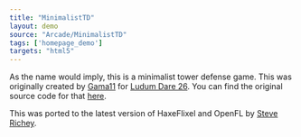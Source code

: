 ```yaml
---
title: "MinimalistTD"
layout: demo
source: "Arcade/MinimalistTD"
tags: ['homepage_demo']
targets: "html5"
---
```


As the name would imply, this is a minimalist tower defense game. This was originally created by [Gama11](https://github.com/Gama11) for [Ludum Dare 26](http://www.ludumdare.com/compo/ludum-dare-26/?action=preview&uid=16160).  You can find the original source code for that [here](https://github.com/Gama11/LudumDare26).

This was ported to the latest version of HaxeFlixel and OpenFL by [Steve Richey](https://github.com/steverichey/).